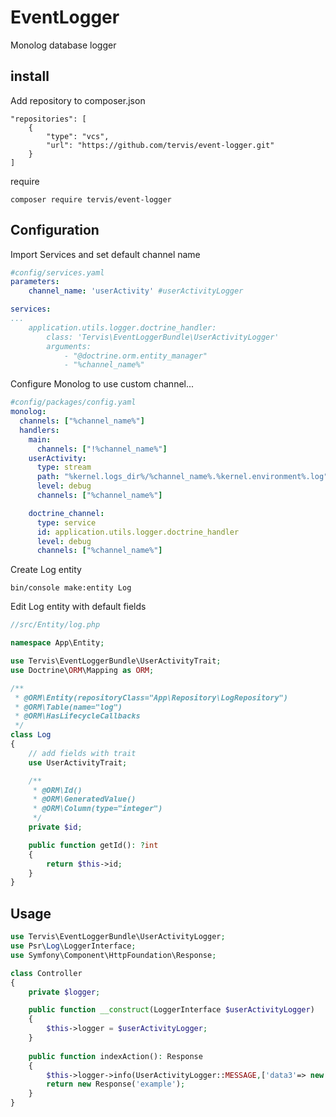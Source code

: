 # EventLogger
Monolog database logger


## install

Add repository to composer.json
```
"repositories": [
    {
        "type": "vcs",
        "url": "https://github.com/tervis/event-logger.git"
    }
]
```

require

```
composer require tervis/event-logger

```
## Configuration

Import Services and set default channel name

```yaml
#config/services.yaml
parameters:
    channel_name: 'userActivity' #userActivityLogger

services:
...
    application.utils.logger.doctrine_handler:
        class: 'Tervis\EventLoggerBundle\UserActivityLogger'
        arguments:
            - "@doctrine.orm.entity_manager"
            - "%channel_name%"
```

Configure Monolog to use custom channel...

```yaml
#config/packages/config.yaml
monolog:
  channels: ["%channel_name%"]
  handlers:
    main:
      channels: ["!%channel_name%"]
    userActivity:
      type: stream
      path: "%kernel.logs_dir%/%channel_name%.%kernel.environment%.log"
      level: debug
      channels: ["%channel_name%"]

    doctrine_channel:
      type: service
      id: application.utils.logger.doctrine_handler
      level: debug
      channels: ["%channel_name%"]
```

Create Log entity

```
bin/console make:entity Log
```

Edit Log entity with default fields 

```php
//src/Entity/log.php

namespace App\Entity;

use Tervis\EventLoggerBundle\UserActivityTrait;
use Doctrine\ORM\Mapping as ORM;

/**
 * @ORM\Entity(repositoryClass="App\Repository\LogRepository")
 * @ORM\Table(name="log")
 * @ORM\HasLifecycleCallbacks
 */
class Log
{
    // add fields with trait
    use UserActivityTrait;

    /**
     * @ORM\Id()
     * @ORM\GeneratedValue()
     * @ORM\Column(type="integer")
     */
    private $id;

    public function getId(): ?int
    {
        return $this->id;
    }
}
```

## Usage

```php
use Tervis\EventLoggerBundle\UserActivityLogger;
use Psr\Log\LoggerInterface;
use Symfony\Component\HttpFoundation\Response;

class Controller
{
    private $logger;

    public function __construct(LoggerInterface $userActivityLogger)
    {
        $this->logger = $userActivityLogger;
    }
    
    public function indexAction(): Response
    {
        $this->logger->info(UserActivityLogger::MESSAGE,['data3'=> new \DateTime()]);
        return new Response('example');
    }
}
```